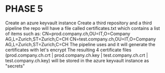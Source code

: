 PHASE 5
====================================================
Create an azure keyvault instance
Create a third repository and a third pipeline
the repo will have a file called certificates.txt which contains a list of items such as:
CN=prod.company.ch,OU=IT,O=Company AG,L=Zurich,ST=Zurich,C=CH
CN=test.company.ch,OU=IT,O=Company AG,L=Zurich,ST=Zurich,C=CH
The pipeline uses and it will generate the certificates with let's encrypt
The resulting 4 certificate files (prod.company.ch.crt | prod.company.ch.key |
test.company.ch.crt | test.company.ch.key) will be stored in the azure keyvault instance as
"secrets"